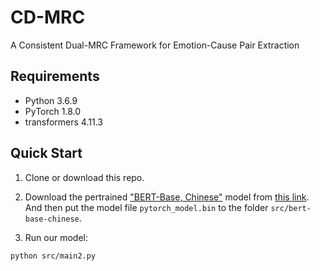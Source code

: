 # CD-MRC
A Consistent Dual-MRC Framework for Emotion-Cause Pair Extraction


## Requirements

- Python 3.6.9
- PyTorch 1.8.0
- transformers 4.11.3




## Quick Start

1. Clone or download this repo.

2. Download the pertrained ["BERT-Base, Chinese"](https://github.com/google-research/bert) model from [this link](https://s3.amazonaws.com/models.huggingface.co/bert/bert-base-chinese.tar.gz). And then put the model file `pytorch_model.bin` to the folder `src/bert-base-chinese`.  

3. Run our model:

```bash
python src/main2.py
```
